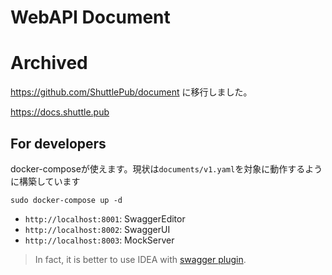 # WebAPI Document

# Archived

https://github.com/ShuttlePub/document に移行しました。

https://docs.shuttle.pub

## For developers

docker-composeが使えます。現状は`documents/v1.yaml`を対象に動作するように構築しています

`sudo docker-compose up -d`

- `http://localhost:8001`: SwaggerEditor
- `http://localhost:8002`: SwaggerUI
- `http://localhost:8003`: MockServer

> In fact, it is better to use IDEA with [swagger plugin](https://plugins.jetbrains.com/plugin/14837-openapi-swagger-editor).
